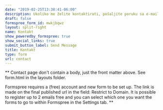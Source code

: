 ```yaml
---
date: "2019-02-25T13:38:41-06:00"
description: Ukoliko me želite kontaktirati, pošaljite poruku sa e-mail adresom i javit ću Vam se u najkraćem mogućem roku. 
draft: false
formspree_form_id: mwkjbqwz
layout: split-right
name: Kontakt
show_poweredby_formspree: true
show_social_links: true
submit_button_label: Send Message
title: Kontakt
type: form
url: contact
---
```


** Contact page don't contain a body, just the front matter above.
See form.html in the layouts folder.

Formspree requires a (free) account and new form to be set up. The link is made on the final published url in the field: Restrict to Domain. It is possible to register up to 2 emails free and you can select which one you want the forms to go to within Formspree in the Settings tab.
**
